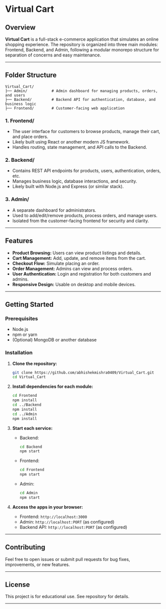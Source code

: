 # Virtual Cart

## Overview

**Virtual Cart** is a full-stack e-commerce application that simulates an online shopping experience. The repository is organized into three main modules: Frontend, Backend, and Admin, following a modular monorepo structure for separation of concerns and easy maintenance.

---

## Folder Structure

```
Virtual_Cart/
├── Admin/           # Admin dashboard for managing products, orders, and users
├── Backend/         # Backend API for authentication, database, and business logic
├── Frontend/        # Customer-facing web application
```

### 1. Frontend/

- The user interface for customers to browse products, manage their cart, and place orders.
- Likely built using React or another modern JS framework.
- Handles routing, state management, and API calls to the Backend.

### 2. Backend/

- Contains REST API endpoints for products, users, authentication, orders, etc.
- Manages business logic, database interactions, and security.
- Likely built with Node.js and Express (or similar stack).

### 3. Admin/

- A separate dashboard for administrators.
- Used to add/edit/remove products, process orders, and manage users.
- Isolated from the customer-facing frontend for security and clarity.

---

## Features

- **Product Browsing:** Users can view product listings and details.
- **Cart Management:** Add, update, and remove items from the cart.
- **Checkout Flow:** Simulate placing an order.
- **Order Management:** Admins can view and process orders.
- **User Authentication:** Login and registration for both customers and admins.
- **Responsive Design:** Usable on desktop and mobile devices.

---

## Getting Started

### Prerequisites

- Node.js
- npm or yarn
- (Optional) MongoDB or another database

### Installation

1. **Clone the repository:**
    ```bash
    git clone https://github.com/abhishekmishra0409/Virtual_Cart.git
    cd Virtual_Cart
    ```

2. **Install dependencies for each module:**
    ```bash
    cd Frontend
    npm install
    cd ../Backend
    npm install
    cd ../Admin
    npm install
    ```

3. **Start each service:**
    - Backend:  
      ```bash
      cd Backend
      npm start
      ```
    - Frontend:  
      ```bash
      cd Frontend
      npm start
      ```
    - Admin:  
      ```bash
      cd Admin
      npm start
      ```

4. **Access the apps in your browser:**
    - Frontend: `http://localhost:3000`
    - Admin: `http://localhost:PORT` (as configured)
    - Backend API: `http://localhost:PORT` (as configured)

---

## Contributing

Feel free to open issues or submit pull requests for bug fixes, improvements, or new features.

---

## License

This project is for educational use. See repository for details.

---
